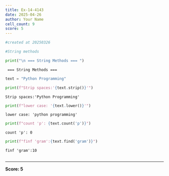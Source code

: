 ```yaml
---
title: Ex-14-4143
date: 2025-04-26
author: Your Name
cell_count: 9
score: 5
---
```


```python
#created at 20250326
```


```python
#String methods
```


```python
print("\n === String Methods === ")
```

    
     === String Methods === 



```python
text = "Python Programming"
```


```python
print(f"Strip spaces:'{text.strip()}'")
```

    Strip spaces:'Python Programming'



```python
print(f"lower case: '{text.lower()}'")
```

    lower case: 'python programming'



```python
print(f"count 'p': {text.count('p')}")
```

    count 'p': 0



```python
print(f"finf 'gram':{text.find('gram')}")
```

    finf 'gram':10



```python

```


---
**Score: 5**
